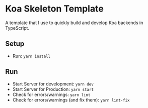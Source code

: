 # Koa Skeleton Template
A template that I use to quickly build and develop Koa backends in TypeScript.

## Setup
- Run: `yarn install`

## Run
- Start Server for development: `yarn dev`
- Start Server for Production: `yarn start`
- Check for errors/warnings: `yarn lint`
- Check for errors/warnings (and fix them): `yarn lint-fix`